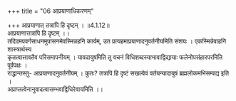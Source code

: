 +++
title = "06 आप्रयाणाधिकरणम्"

+++
आप्रयाणात् तत्रापि हि दृष्टम् । ॥4.1.12॥  
आप्रयाणात्तत्रापि हि दृष्टम् ।।  
तदिदमपवर्गसाधनमुपासनमेवस्मिन्नहनि कार्यम्, उत प्रत्यहमाप्रयाणादनुवर्तनीयमिति संशयः । एकस्मिन्नेवाहनि शास्त्रार्थस्य   
कृतत्वात्तावतैव परिसमापनीयम् । यावदायुषमिति तु वचनं विधिशब्दस्याभावाद्विद्यायाः फलेनोपसंहारपरमिति पूर्वपक्षः ।   
राद्धान्तस्तु- आप्रयाणादनुवर्तनीयम् । कुतः? तत्रापि हि दृष्टं सखल्वेवं वर्तयन्यादायुषं ब्रह्मलोकमभिसम्पद्य इति ।   
अप्राप्तत्वेनानुवादत्वासम्भवाद्विधिरेवायमिति ।।